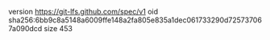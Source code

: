 version https://git-lfs.github.com/spec/v1
oid sha256:6bb9c8a5148a6009ffe148a2fa805e835a1dec061733290d725737067a090dcd
size 453
